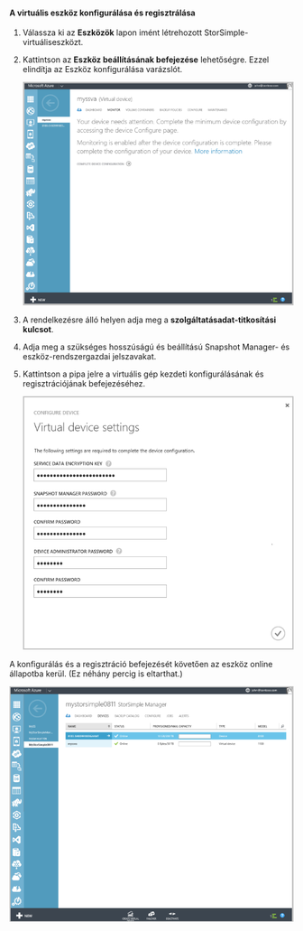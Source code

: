 <!---author: alkohli, last updated: 11/05/2015 --->

#### A virtuális eszköz konfigurálása és regisztrálása

1. Válassza ki az **Eszközök** lapon imént létrehozott StorSimple-virtuáliseszközt. 

2. Kattintson az **Eszköz beállításának befejezése** lehetőségre. Ezzel elindítja az Eszköz konfigurálása varázslót.

    ![A StorSimple-eszköz telepítésének befejezése az Eszközök lapon](./media/storsimple-configure-register-virtual-device/StorSimple_CompleteDeviceSetupSVA1M.png)

3. A rendelkezésre álló helyen adja meg a **szolgáltatásadat-titkosítási kulcsot**.

4. Adja meg a szükséges hosszúságú és beállítású Snapshot Manager- és eszköz-rendszergazdai jelszavakat.

5. Kattintson a pipa jelre a virtuális gép kezdeti konfigurálásának és regisztrációjának befejezéséhez. 

    ![A StorSimple-virtuáliseszköz beállításai](./media/storsimple-configure-register-virtual-device/StorSimple_VirtualDeviceSettings1.png)

A konfigurálás és a regisztráció befejezését követően az eszköz online állapotba kerül. (Ez néhány percig is eltarthat.)

![StorSimple-virtuáliseszköz online fázisa](./media/storsimple-configure-register-virtual-device/StorSimple_VirtualDeviceOnline1M.png)


<!--HONumber=Jun16_HO2-->


